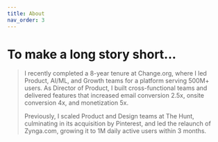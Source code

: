 ```yaml
---
title: About
nav_order: 3
---
```


# To make a long story short...

> I recently completed a 8-year tenure at Change.org, where I led Product, AI/ML, and Growth teams for a platform serving 500M+ users. As Director of Product, I built cross-functional teams and delivered features that increased email conversion 2.5x, onsite conversion 4x, and monetization 5x.
>
> Previously, I scaled Product and Design teams at The Hunt, culminating in its acquisition by Pinterest, and led the relaunch of Zynga.com, growing it to 1M daily active users within 3 months.
